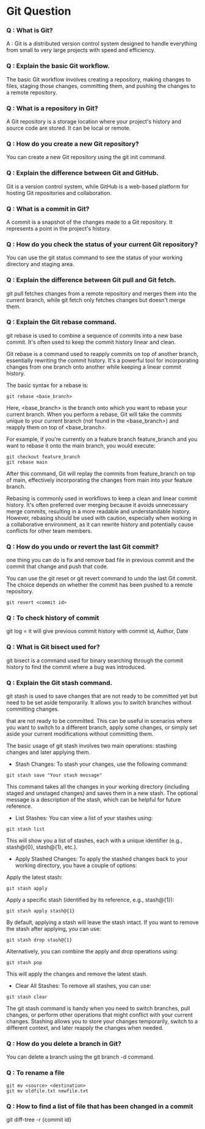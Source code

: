 # Git Question

### Q : What is Git?
A : Git is a distributed version control system designed to handle everything from small to very large projects with speed and efficiency.

### Q : Explain the basic Git workflow.
The basic Git workflow involves creating a repository, making changes to files, staging those changes, committing them, and pushing the changes to a remote repository.

### Q : What is a repository in Git?
A Git repository is a storage location where your project's history and source code are stored. It can be local or remote.

### Q : How do you create a new Git repository?
You can create a new Git repository using the git init command.

### Q : Explain the difference between Git and GitHub.
Git is a version control system, while GitHub is a web-based platform for hosting Git repositories and collaboration.

### Q : What is a commit in Git?
A commit is a snapshot of the changes made to a Git repository. It represents a point in the project's history.

### Q : How do you check the status of your current Git repository?
You can use the git status command to see the status of your working directory and staging area.

### Q : Explain the difference between Git pull and Git fetch.
git pull fetches changes from a remote repository and merges them into the current branch, while git fetch only fetches changes but doesn't merge them.

### Q : Explain the Git rebase command.
git rebase is used to combine a sequence of commits into a new base commit. It's often used to keep the commit history linear and clean.

Git rebase is a command used to reapply commits on top of another branch, essentially rewriting the commit history. It's a powerful tool for incorporating changes from one branch onto another while keeping a linear commit history.

The basic syntax for a rebase is:
```
git rebase <base_branch>
```
Here, <base_branch> is the branch onto which you want to rebase your current branch. When you perform a rebase, Git will take the commits unique to your current branch (not found in the <base_branch>) and reapply them on top of <base_branch>.

For example, if you're currently on a feature branch feature_branch and you want to rebase it onto the main branch, you would execute:
```
git checkout feature_branch
git rebase main
```
After this command, Git will replay the commits from feature_branch on top of main, effectively incorporating the changes from main into your feature branch.

Rebasing is commonly used in workflows to keep a clean and linear commit history. It's often preferred over merging because it avoids unnecessary merge commits, resulting in a more readable and understandable history. However, rebasing should be used with caution, especially when working in a collaborative environment, as it can rewrite history and potentially cause conflicts for other team members.

### Q : How do you undo or revert the last Git commit?
one thing you can do is fix and remove bad file in previous commit and the commit that change and push that code.

You can use the git reset or git revert command to undo the last Git commit. The choice depends on whether the commit has been pushed to a remote repository.
```
git revert <commit id>
```

### Q : To check history of commit
git log = it will give previous commit history with commit id, Author, Date

### Q : What is Git bisect used for?
git bisect is a command used for binary searching through the commit history to find the commit where a bug was introduced.

### Q : Explain the Git stash command.
git stash is used to save changes that are not ready to be committed yet but need to be set aside temporarily. It allows you to switch branches without committing changes.

that are not ready to be committed. This can be useful in scenarios where you want to switch to a different branch, apply some changes, or simply set aside your current modifications without committing them.

The basic usage of git stash involves two main operations: stashing changes and later applying them.

* Stash Changes:
To stash your changes, use the following command:
```
git stash save "Your stash message"
```
This command takes all the changes in your working directory (including staged and unstaged changes) and saves them in a new stash. The optional message is a description of the stash, which can be helpful for future reference.

* List Stashes:
You can view a list of your stashes using:
```
git stash list
```
This will show you a list of stashes, each with a unique identifier (e.g., stash@{0}, stash@{1}, etc.).

* Apply Stashed Changes:
To apply the stashed changes back to your working directory, you have a couple of options:

Apply the latest stash:
```
git stash apply
```
Apply a specific stash (identified by its reference, e.g., stash@{1}):
```
git stash apply stash@{1}
```
By default, applying a stash will leave the stash intact. If you want to remove the stash after applying, you can use:
```
git stash drop stash@{1}
```
Alternatively, you can combine the apply and drop operations using:
```
git stash pop
```
This will apply the changes and remove the latest stash.

* Clear All Stashes:
To remove all stashes, you can use:
```
git stash clear
```
The git stash command is handy when you need to switch branches, pull changes, or perform other operations that might conflict with your current changes. Stashing allows you to store your changes temporarily, switch to a different context, and later reapply the changes when needed.

### Q : How do you delete a branch in Git?
You can delete a branch using the git branch -d command.

### Q : To rename a file
```
git mv <source> <destination>
git mv oldfile.txt newfile.txt
```

### Q : How to find a list of file that has been changed in a commit
git diff-tree -r {commit id}
